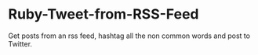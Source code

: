# Ruby-Tweet-from-RSS-Feed
Get posts from an rss feed, hashtag all the non common words and post to Twitter.

